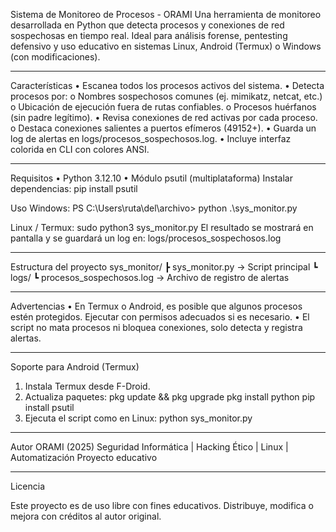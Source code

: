 Sistema de Monitoreo de Procesos - ORAMI
Una herramienta de monitoreo desarrollada en Python que detecta procesos y conexiones de red sospechosas en tiempo real. Ideal para análisis forense, pentesting defensivo y uso educativo en sistemas Linux, Android (Termux) o Windows (con modificaciones).
________________________________________
Características
•	Escanea todos los procesos activos del sistema.
•	Detecta procesos por:
o	Nombres sospechosos comunes (ej. mimikatz, netcat, etc.)
o	Ubicación de ejecución fuera de rutas confiables.
o	Procesos huérfanos (sin padre legítimo).
•	Revisa conexiones de red activas por cada proceso.
o	Destaca conexiones salientes a puertos efímeros (49152+).
•	Guarda un log de alertas en logs/procesos_sospechosos.log.
•	Incluye interfaz colorida en CLI con colores ANSI.
________________________________________
Requisitos
•	Python 3.12.10
•	Módulo psutil (multiplataforma)
Instalar dependencias:
  pip install psutil

Uso
Windows:
  PS C:\Users\ruta\del\archivo> python .\sys_monitor.py

Linux / Termux:
  sudo python3 sys_monitor.py
El resultado se mostrará en pantalla y se guardará un log en:
  logs/procesos_sospechosos.log
________________________________________
Estructura del proyecto
sys_monitor/
 ┣ sys_monitor.py          → Script principal
 ┗ logs/
    ┗ procesos_sospechosos.log   → Archivo de registro de alertas
________________________________________
Advertencias
•	En Termux o Android, es posible que algunos procesos estén protegidos. Ejecutar con permisos adecuados si es necesario.
•	El script no mata procesos ni bloquea conexiones, solo detecta y registra alertas.
________________________________________
Soporte para Android (Termux)
1.	Instala Termux desde F-Droid.
2.	Actualiza paquetes:
  pkg update && pkg upgrade
  pkg install python
  pip install psutil
4.	Ejecuta el script como en Linux:
  python sys_monitor.py
________________________________________
Autor
ORAMI (2025)
Seguridad Informática | Hacking Ético | Linux | Automatización
Proyecto educativo
________________________________________
Licencia

Este proyecto es de uso libre con fines educativos.
Distribuye, modifica o mejora con créditos al autor original.


